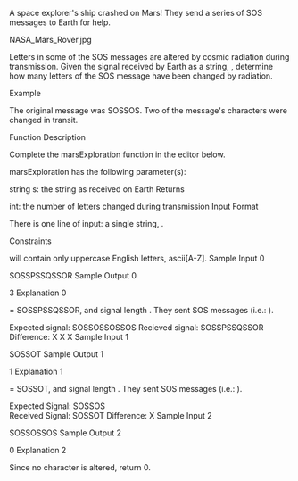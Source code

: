 A space explorer's ship crashed on Mars! They send a series of SOS messages to Earth for help.

NASA_Mars_Rover.jpg

Letters in some of the SOS messages are altered by cosmic radiation during transmission. Given the signal received by Earth as a string, , determine how many letters of the SOS message have been changed by radiation.

Example


The original message was SOSSOS. Two of the message's characters were changed in transit.

Function Description

Complete the marsExploration function in the editor below.

marsExploration has the following parameter(s):

string s: the string as received on Earth
Returns

int: the number of letters changed during transmission
Input Format

There is one line of input: a single string, .

Constraints

 will contain only uppercase English letters, ascii[A-Z].
Sample Input 0

SOSSPSSQSSOR
Sample Output 0

3
Explanation 0

 = SOSSPSSQSSOR, and signal length . They sent  SOS messages (i.e.: ).

Expected signal: SOSSOSSOSSOS
Recieved signal: SOSSPSSQSSOR
Difference:          X  X   X
Sample Input 1

SOSSOT
Sample Output 1

1
Explanation 1

 = SOSSOT, and signal length . They sent  SOS messages (i.e.: ).

Expected Signal: SOSSOS     
Received Signal: SOSSOT
Difference:           X
Sample Input 2

SOSSOSSOS
Sample Output 2

0
Explanation 2

Since no character is altered, return 0.